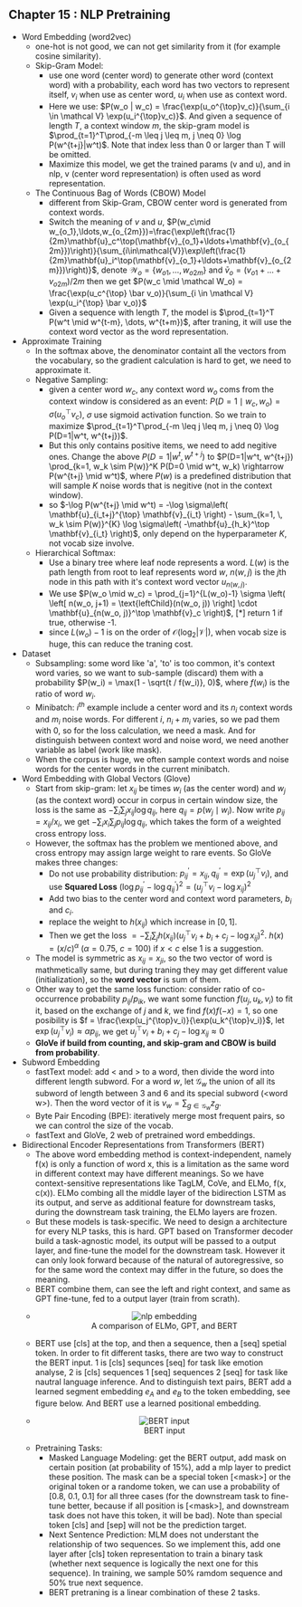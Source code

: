 ## Chapter 15 : NLP Pretraining
- Word Embedding (word2vec)
  - one-hot is not good, we can not get similarity from it (for example cosine similarity).
  - Skip-Gram Model:
    - use one word (center word) to generate other word (context word) with a probability, each word has two vectors to represent itself, $v_i$ when use as center word, $u_i$ when use as context word.
    - Here we use: $P(w_o | w_c) = \frac{\exp(u_o^{\top}v_c)}{\sum_{i \in \mathcal V} \exp(u_i^{\top}v_c)}$. And given a sequence of length $T$, a context window $m$, the skip-gram model is $\prod_{t=1}^T\prod_{-m \leq j \leq m, j \neq 0} \log P(w^{t+j}|w^t)$. Note that index less than 0 or larger than T will be omitted.
    - Maximize this model, we get the trained params (v and u), and in nlp, v (center word representation) is often used as word representation.
  - The Continuous Bag of Words (CBOW) Model
    - different from Skip-Gram, CBOW center word is generated from context words.
    - Switch the meaning of $v$ and $u$, $P(w_c\mid w_{o_1},\ldots,w_{o_{2m}})=\frac{\exp\left(\frac{1}{2m}\mathbf{u}_c^\top(\mathbf{v}_{o_1}+\ldots+\mathbf{v}_{o_{2m}})\right)}{\sum_{i\in\mathcal{V}}\exp\left(\frac{1}{2m}\mathbf{u}_i^\top(\mathbf{v}_{o_1}+\ldots+\mathbf{v}_{o_{2m}})\right)}$, denote $\mathcal W_o = \{w_{o1}, \dots, w_{o2m}\}$ and $\bar v_o = (v_{o1} + \dots + v_{o2m}) / 2m$ then we get $P(w_c \mid \mathcal W_o) = \frac{\exp(u_c^{\top} \bar v_o)}{\sum_{i \in \mathcal V} \exp(u_i^{\top} \bar v_o)}$
    - Given a sequence with length $T$, the model is $\prod_{t=1}^T P(w^t \mid w^{t-m}, \dots, w^{t+m})$, after traning, it will use the context word vector as the word representation.
- Approximate Training
  - In the softmax above, the denominator containt all the vectors from the vocabulary, so the gradient calculation is hard to get, we need to approximate it.
  - Negative Sampling:
    - given a center word $w_c$, any context word $w_o$ coms from the context window is considered as an event: $P(D=1 \mid w_c, w_o) = \sigma(u_o^{\top}v_c)$, $\sigma$ use sigmoid activation function. So we train to maximize $\prod_{t=1}^T\prod_{-m \leq j \leq m, j \neq 0} \log P(D=1|w^t, w^{t+j})$.
    - But this only contains positive items, we need to add negitive ones. Change the above $P(D=1|w^t, w^{t+j})$ to $P(D=1|w^t, w^{t+j}) \prod_{k=1, w_k \sim P(w)}^K P(D=0 \mid w^t, w_k) \rightarrow P(w^{t+j} \mid w^t)$, where $P(w)$ is a predefined distribution that will sample $K$ noise words that is negitive (not in the context window).
    - so $-\log P(w^{t+j} \mid w^t) = -\log \sigma\left( \mathbf{u}_{i_t+j}^{\top} \mathbf{v}_{i_t} \right) - \sum_{k=1, \, w_k \sim P(w)}^{K} \log \sigma\left( -\mathbf{u}_{h_k}^\top \mathbf{v}_{i_t} \right)$, only depend on the hyperparameter $K$, not vocab size involve.
  - Hierarchical Softmax:
    - Use a binary tree where leaf node represents a word. $L(w)$ is the path length from root to leaf represents word $w$, $n(w,j)$ is the $j$th node in this path with it's context word vector $u_{n(w,j)}$.
    - We use $P(w_o \mid w_c) = \prod_{j=1}^{L(w_o)-1} \sigma \left( \left[ n(w_o, j+1) = \text{leftChild}(n(w_o, j)) \right] \cdot \mathbf{u}_{n(w_o, j)}^\top \mathbf{v}_c \right)$, $[*]$ return 1 if true, otherwise -1.
    - since $L(w_o) - 1$ is on the order of $\mathcal O(\log_2|\mathcal V|)$, when vocab size is huge, this can reduce the traning cost.
- Dataset
  - Subsampling: some word like 'a', 'to' is too common, it's context word varies, so we want to sub-sample (discard) them with a probability $P(w_i) = \max(1 - \sqrt{t / f(w_i)}, 0)$, where $f(w_i)$ is the ratio of word $w_i$.
  - Minibatch: $i^{th}$ example include a center word and its $n_i$ context words and $m_i$ noise words. For different $i$, $n_i + m_i$ varies, so we pad them with 0, so for the loss calculation, we need a mask. And for distinguish between context word and noise word, we need another variable as label (work like mask).
  - When the corpus is huge, we often sample context words and noise words for the center words in the current minibatch.
- Word Embedding with Global Vectors (Glove)
  - Start from skip-gram: let $x_{ij}$ be times $w_i$ (as the center word) and $w_j$ (as the context word) occur in corpus in certain window size, the loss is the same as $-\sum_i\sum_jx_{ij}\log q_{ij}$, here $q_{ij} = p(w_j \mid w_i)$. Now write $p_{ij} = x_{ij} / x_i$, we get $-\sum_ix_i\sum_jp_{ij}\log q_{ij}$, which takes the form of a weighted cross entropy loss.
  - However, the softmax has the problem we mentioned above, and cross entropy may assign large weight to rare events. So GloVe makes three changes:
    - Do not use probability distribution: $p_{ij}^{'} = x_{ij}, q_{ij}^{'} = \exp(u_j^{\top}v_i)$, and use **Squared Loss** $\left(\log p_{ij}^{'} - \log q_{ij}^{'} \right)^2 = \left(u_j^{\top}v_i - \log x_{ij} \right)^2$
    - Add two bias to the center word and context word parameters, $b_i$ and $c_i$.
    - replace the weight to $h(x_{ij})$ which increase in $[0, 1]$.
    - Then we get the loss $=-\sum_i\sum_jh(x_{ij})\left(u_j^{\top}v_i + b_i + c_j - \log x_{ij} \right)^2$. $h(x) = (x/c)^{\alpha}$ ($\alpha = 0.75$, $c = 100$) if $x < c$ else 1 is a suggestion.
  - The model is symmetric as $x_{ij} = x_{ji}$, so the two vector of word is mathmetically same, but during traning they may get different value (initialization), so the **word vector** is sum of them.
  - Other way to get the same loss function: consider ratio of co-occurrence probability $p_{ij} / p_{ik}$, we want some function $f(u_j,u_k,v_i)$ to fit it, based on the exchange of $j$ and $k$, we find $f(x)f(-x)=1$, so one posibility is $f = \frac{\exp(u_j^{\top}v_i)}{\exp(u_k^{\top}v_i)}$, let $\exp(u_j^{\top}v_i) \approx \alpha p_{ij}$, we get $u_j^{\top}v_i + b_i + c_j - \log x_{ij} \approx 0$
  - **GloVe if build from counting, and skip-gram and CBOW is build from probability**.
- Subword Embedding
  - fastText model: add \< and \> to a word, then divide the word into different length subword. For a word $w$, let $\mathcal G_w$ the union of all its subword of length between 3 and 6 and its special subword (\<word w\>). Then the word vector of it is $v_w = \sum_{g \in \mathcal G_w}z_g$.
  - Byte Pair Encoding (BPE): iteratively merge most frequent pairs, so we can control the size of the vocab.
  - fastText and GloVe, 2 web of pretrained word embeddings.
- Bidirectional Encoder Representations from Transformers (BERT)
  - The above word embedding method is context-independent, namely f(x) is only a function of word x, this is a limitation as the same word in different context may have different meanings. So we have context-sensitive representations like TagLM, CoVe, and ELMo, f(x, c(x)). ELMo combing all the middle layer of the bidirection LSTM as its output, and serve as additional feature for downstream tasks, during the downstream task training, the ELMo layers are frozen.
  - But these models is task-specific. We need to design a architecture for every NLP tasks, this is hard. GPT based on Transformer decoder build a task-agnostic model, its output will be passed to a output layer, and fine-tune the model for the downstream task. However it can only look forward because of the natural of autoregressive, so for the same word the context may differ in the future, so does the meaning.
  - BERT combine them, can see the left and right context, and same as GPT fine-tune, fed to a output layer (train from scrath).
  - <figure style="text-align: center;">
      <img src="https://d2l.ai/_images/elmo-gpt-bert.svg" alt="nlp embedding" style="background-color: white; display: inline-block;"/>
      <figcaption> A comparison of ELMo, GPT, and BERT </figcaption>
    </figure>
  - BERT use [cls] at the top, and then a sequence, then a [seq] spetial token. In order to fit different tasks, there are two way to construct the BERT input. 1 is [cls] sequnces [seq] for task like emotion analyse, 2 is [cls] sequences 1 [seq] sequences 2 [seq] for task like nautral language inference. And to distinguish text pairs, BERT add a learned segment embedding $e_A$ and $e_B$ to the token embedding, see figure below. And BERT use a learned positional embedding.
  <!-- - <img alt="BERT input" src="https://d2l.ai/_images/bert-input.svg" style="background-color: white; display: inline-block;"> BERT input -->
  - <figure style="text-align: center;">
      <img src="https://d2l.ai/_images/bert-input.svg" alt="BERT input" style="background-color: white; display: inline-block;"/>
      <figcaption> BERT input </figcaption>
    </figure>
  - Pretraining Tasks:
    - Masked Language Modeling: get the BERT output, add mask on certain position (at probability of 15%), add a mlp layer to predict these position. The mask can be a special token [\<mask\>] or the original token or a randome token, we can use a probability of [0.8, 0.1, 0.1] for all three cases (for the downstream task to fine-tune better, because if all position is [\<mask\>], and downstream task does not have this token, it will be bad). Note than special token [cls] and [sep] will not be the prediction target.
    - Next Sentence Prediction: MLM does not understant the relationship of two sequences. So we implement this, add one layer after [cls] token representation to train a binary task (whether next sequence is logically the next one for this sequence). In training, we sample 50% ramdom sequence and 50% true next sequence.
    - BERT pretraning is a linear combination of these 2 tasks.
